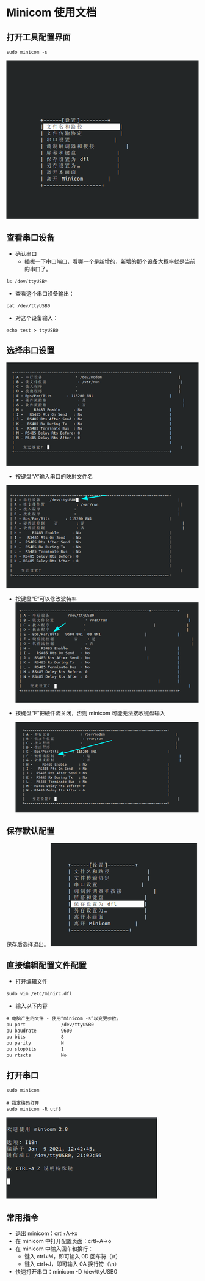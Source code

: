 # Minicom 使用文档

## 打开工具配置界面

```shell
sudo minicom -s
```

![](../images/minicom/1.minicom主配置页面.png)

## 查看串口设备

- 确认串口
  - 插拔一下串口端口，看哪一个是新增的，新增的那个设备大概率就是当前的串口了。

```shell
ls /dev/ttyUSB*
```

- 查看这个串口设备输出：

```shell
cat /dev/ttyUSB0
```

- 对这个设备输入：

```shell
echo test > ttyUSB0
```

## 选择串口设置

![](../images/minicom/2.串口设置页.png)

- 按键盘“A”输入串口的映射文件名

![](../images/minicom/3.串行设备配置.png)

- 按键盘“E”可以修改波特率
  ![](../images/minicom/4.波特率配置.png)

- 按键盘“F”把硬件流关闭，否则 minicom 可能无法接收键盘输入

  ![](../images/minicom/5.硬件流控制.png)

## 保存默认配置

保存后选择退出。
![](../images/minicom/6.保存为默认设置.png)

## 直接编辑配置文件配置

- 打开编辑文件

```shell
sudo vim /etc/minirc.dfl
```

- 输入以下内容

```shell
# 电脑产生的文件 - 使用“minicom -s”以变更参数。
pu port             /dev/ttyUSB0
pu baudrate         9600
pu bits             8
pu parity           N
pu stopbits         1
pu rtscts           No
```

## 打开串口

```shell
sudo minicom

# 指定编码打开
sudo minicom -R utf8
```

![](../images/minicom/7.打开串口.png)

## 常用指令

- 退出 minicom：crtl+A->x
- 在 minicom 中打开配置页面：crtl+A->o
- 在 minicom 中输入回车和换行：
  - 键入 ctrl+M，即可输入 0D 回车符（\r）
  - 键入 ctrl+J，即可输入 0A 换行符（\n）
- 快速打开串口：minicom -D /dev/ttyUSB0
